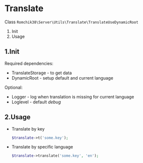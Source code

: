 # Translate

Class `Romchik38\Server\Utils\Translate\TranslateUseDynamicRoot`

1. Init
2. Usage

## 1.Init

Required dependencies:

- TranslateStorage - to get data
- DynamicRoot - setup default and current language

Optional:

- Logger - log when translation is missing for current language
- Loglevel - default *debug*

## 2.Usage

- Translate by key

    ```php
    $translate->t('some.key');
    ```

- Translate by specific language

    ```php
    $translate->translate('some.key', 'en');
    ```
